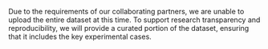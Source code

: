 Due to the requirements of our collaborating partners, we are unable to upload the entire dataset at this time.  To support research transparency and reproducibility, we will provide a curated portion of the dataset, ensuring that it includes the key experimental cases.